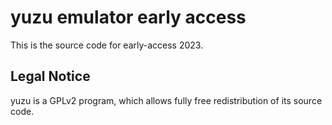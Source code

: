 yuzu emulator early access
=============

This is the source code for early-access 2023.

## Legal Notice

yuzu is a GPLv2 program, which allows fully free redistribution of its source code.